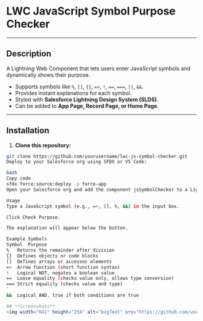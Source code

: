 # **LWC JavaScript Symbol Purpose Checker**

---

## **Description**
A Lightning Web Component that lets users enter JavaScript symbols and dynamically shows their purpose.

- Supports symbols like `%`, `[]`, `{}`, `=>`, `!`, `==`, `===`, `||`, `&&`.
- Provides instant explanations for each symbol.
- Styled with **Salesforce Lightning Design System (SLDS)**.
- Can be added to **App Page, Record Page, or Home Page**.

---

## **Installation**
1. **Clone this repository:**
```bash
git clone https://github.com/yourusername/lwc-js-symbol-checker.git
Deploy to your Salesforce org using SFDX or VS Code:

bash
Copy code
sfdx force:source:deploy -p force-app
Open your Salesforce org and add the component jsSymbolChecker to a Lightning page via App Builder.

Usage
Type a JavaScript symbol (e.g., =>, [], %, &&) in the input box.

Click Check Purpose.

The explanation will appear below the button.

Example Symbols
Symbol	Purpose
%	Returns the remainder after division
{}	Defines objects or code blocks
[]	Defines arrays or accesses elements
=>	Arrow function (short function syntax)
!	Logical NOT, negates a boolean value
==	Loose equality (checks value only, allows type conversion)
===	Strict equality (checks value and type)
`	
&&	Logical AND, true if both conditions are true

## **Screenshots**
<img width="641" height="254" alt="bigText" src="https://github.com/user-attachments/assets/fdc24ef5-18bc-4cce-8984-8dcaef96203e" />

